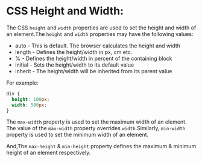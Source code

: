 # CSS Height and Width:

The CSS `height` and `width` properties are used to set the height and width of an element.The `height` and `width` properties may have the following values:

- auto - This is default. The browser calculates the height and width
- length - Defines the height/width in px, cm etc.
- % - Defines the height/width in percent of the containing block
- initial - Sets the height/width to its default value
- inherit - The height/width will be inherited from its parent value

For example:
```css
div {
  height: 100px;
  width: 500px;
}
```

The `max-width` property is used to set the maximum width of an element. The value of the `max-width` property overrides `width`.Similarly, `min-width` property is used to set the minimum width of an element.

And,The `max-height` & `min-height` property defines the maximum & minimum height of an element respectively.